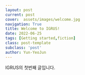 ```yaml
---
layout: post
current: post
cover:  assets/images/welcome.jpg
navigation: True
title: Welcome to IGRUS!
date: 2022-06-25
tags: [Getting started,fiction]
class: post-template
subclass: 'post'
author: Yun-YeoJun
---
```


IGRUS의 첫번째 글입니다.

